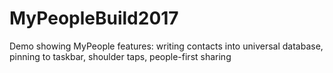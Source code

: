 # MyPeopleBuild2017
Demo showing MyPeople features: writing contacts into universal database, pinning to taskbar, shoulder taps, people-first sharing
